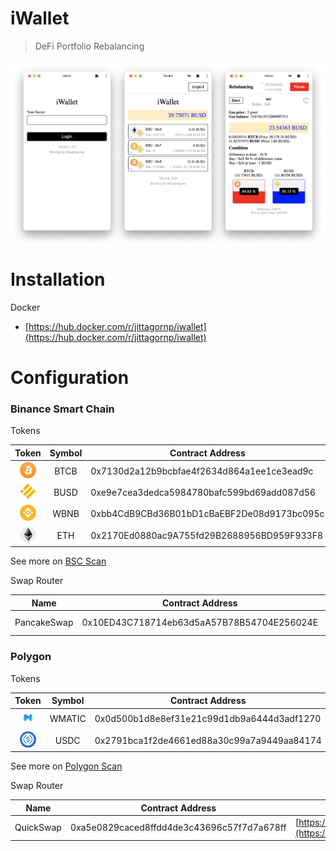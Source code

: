# iWallet

> DeFi Portfolio Rebalancing

![](./iwallet.png)

# Installation

Docker 
- [https://hub.docker.com/r/jittagornp/iwallet](https://hub.docker.com/r/jittagornp/iwallet)

# Configuration

### Binance Smart Chain

Tokens

| Token | Symbol | Contract Address | 
|:-----:|:----:|------------------|
| <img src="./tokens/BTCB.png" width="26"/> | BTCB | 0x7130d2a12b9bcbfae4f2634d864a1ee1ce3ead9c | 
| <img src="./tokens/BUSD.png" width="26"/> | BUSD | 0xe9e7cea3dedca5984780bafc599bd69add087d56 | 
| <img src="./tokens/WBNB.png" width="26"/> | WBNB | 0xbb4CdB9CBd36B01bD1cBaEBF2De08d9173bc095c | 
| <img src="./tokens/ETH.png" width="26"/> | ETH | 0x2170Ed0880ac9A755fd29B2688956BD959F933F8 | 

See more on [BSC Scan](https://bscscan.com/)
  
Swap Router

| Name | Contract Address | Link | 
|:----:|------------------|------|
| PancakeSwap | 0x10ED43C718714eb63d5aA57B78B54704E256024E | [https://pancakeswap.finance](https://pancakeswap.finance) | 

### Polygon

Tokens

| Token | Symbol | Contract Address | 
|:-----:|:----:|------------------|
| <img src="./tokens/WMATIC.png" width="26"/> | WMATIC | 0x0d500b1d8e8ef31e21c99d1db9a6444d3adf1270 | 
| <img src="./tokens/USDC.png" width="26"/> | USDC | 0x2791bca1f2de4661ed88a30c99a7a9449aa84174 | 

See more on [Polygon Scan](https://polygonscan.com/)
  
Swap Router

| Name | Contract Address | Link | 
|:----:|------------------|------|
| QuickSwap | 0xa5e0829caced8ffdd4de3c43696c57f7d7a678ff | [https://quickswap.exchange](https://quickswap.exchange) |

